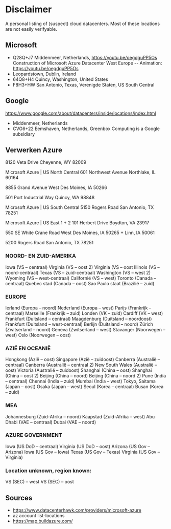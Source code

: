 # Disclaimer
A personal listing of (suspect) cloud datacenters. Most of these locations are not easily verifyable.

## Microsoft
- Q28Q+J7 Middenmeer, Netherlands, https://youtu.be/oegdguPP5Os Construction of Microsoft Azure Datacenter West Europe
-- Animation: https://youtu.be/oegdguPP5Os
- Leopardstown, Dublin, Ireland
- 64Q8+H4 Quincy, Washington, United States
- F8H3+HW San Antonio, Texas, Verenigde Staten, US South Central

## Google
https://www.google.com/about/datacenters/inside/locations/index.html
- Middenmeer, Netherlands
- CVG6+22 Eemshaven, Netherlands, Greenbox Computing is a Google subsidiary



## Verwerken Azure
8120 Veta Drive
Cheyenne, WY 82009

Microsoft Azure | US North Central
601 Northwest Avenue
Northlake, IL 60164

8855 Grand Avenue
West Des Moines, IA 50266

501 Port Industrial Way
Quincy, WA 98848

Microsoft Azure | US South Central
5150 Rogers Road
San Antonio, TX 78251

Microsoft Azure | US East 1 + 2
101 Herbert Drive
Boydton, VA 23917

550 SE White Crane Road
West Des Moines, IA 50265
+
Linn, IA 50061

5200 Rogers Road
San Antonio, TX 78251


### NOORD- EN ZUID-AMERIKA
Iowa (VS – centraal)
Virginia (VS – oost 2)
Virginia (VS – oost
Illinois (VS – noord-centraal)
Texas (VS – zuid-centraal)
Washington (VS – west 2)
Wyoming (VS – west-centraal)
Californië (VS – west)
Toronto (Canada – centraal)
Quebec stad (Canada – oost)
Sao Paulo staat (Brazilië – zuid)

### EUROPE
Ierland (Europa – noord)
Nederland (Europa – west)
Parijs (Frankrijk – centraal)
Marseille (Frankrijk – zuid)
Londen (VK – zuid)
Cardiff (VK – west)
Frankfurt (Duitsland – centraal)
Maagdenburg (Duitsland – noordoost)
Frankfurt (Duitsland – west-centraal)
Berlijn (Duitsland – noord)
Zürich (Zwitserland – noord)
Geneva (Zwitserland – west)
Stavanger (Noorwegen – west)
Oslo (Noorwegen – oost)

### AZIË EN OCEANIË
Hongkong (Azië – oost)
Singapore (Azië – zuidoost)
Canberra (Australië – centraal)
Canberra (Australië – centraal 2)
New South Wales (Australië – oost)
Victoria (Australië – zuidoost)
Shanghai (China – oost)
Shanghai (China – oost 2)
Beijing (China – noord)
Beijing (China – noord 2)
Pune (India – centraal)
Chennai (India – zuid)
Mumbai (India – west)
Tokyo, Saitama (Japan – oost)
Osaka (Japan – west)
Seoul (Korea – centraal)
Busan (Korea – zuid)
 
### MEA
Johannesburg (Zuid-Afrika – noord)
Kaapstad (Zuid-Afrika – west)
Abu Dhabi (VAE – centraal)
Dubai (VAE – noord)

### AZURE GOVERNMENT
Iowa (US DoD – centraal)
Virginia (US DoD – oost)
Arizona (US Gov – Arizona)
Iowa (US Gov – Iowa)
Texas (US Gov – Texas)
Virginia (US Gov – Virginia)

### Location unknown, region known:
VS (SEC) – west
VS (SEC) – oost


## Sources
- https://www.datacenterhawk.com/providers/microsoft-azure
- az account list-locations
- https://map.buildazure.com/
